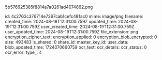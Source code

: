 5b576625385f8814a7a0261ad4074862.png

id: 4c2763c376714e7297cab1cefc481ac0
mime: image/png
filename: 
created_time: 2024-08-19T12:31:00.759Z
updated_time: 2024-08-19T12:31:00.759Z
user_created_time: 2024-08-19T12:31:00.759Z
user_updated_time: 2024-08-19T12:31:00.759Z
file_extension: png
encryption_cipher_text: 
encryption_applied: 0
encryption_blob_encrypted: 0
size: 493483
is_shared: 0
share_id: 
master_key_id: 
user_data: 
blob_updated_time: 1724070660759
ocr_text: 
ocr_details: 
ocr_status: 0
ocr_error: 
type_: 4